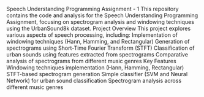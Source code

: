 Speech Understanding Programming Assignment - 1
This repository contains the code and analysis for the Speech Understanding Programming Assignment, focusing on spectrogram analysis and windowing techniques using the UrbanSound8k dataset.
Project Overview
This project explores various aspects of speech processing, including:
Implementation of windowing techniques (Hann, Hamming, and Rectangular)
Generation of spectrograms using Short-Time Fourier Transform (STFT)
Classification of urban sounds using features extracted from spectrograms
Comparative analysis of spectrograms from different music genres
Key Features
Windowing techniques implementation (Hann, Hamming, Rectangular)
STFT-based spectrogram generation
Simple classifier (SVM and Neural Network) for urban sound classification
Spectrogram analysis across different music genres
